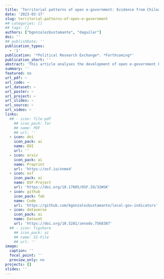 ```yaml
---
title: 'Territorial patterns of open e-government: Evidence from Chilean municipalities'
date: '2023-03-17'
slug: territorial-patterns-of-open-e-government
## categories: []
## tags: []
authors: ["bgonzalezbustamante", "daguilar"]
doi: ''
## publishDate: ''
publication_types:
  - '1'
publication: '*Political Research Exchange*. *Forthcoming*'
publication_short: ''
abstract: 'This article analyses the development of open e-government between 2019 and 2021 in Chile’s 345 municipalities. We aggregated an e-government index (EGi) to measure the provision of local digital services for citizens. We then combined this with indicators of transparency and access to public information to create an open e-government index (OEGi). Our empirical strategy is based on geospatial econometric analysis in two stages: first, we describe and georeference our index, estimating the level of spatial autocorrelation and then fit different econometric models to measure the impact of the degree of Internet use, socioeconomic dynamism and management capacity on the municipalities’ development of open e-government. Our main findings indicate that monetary poverty has a negative effect on the index, while the municipal government’s budget has a positive effect.'
summary: ''
featured: no
url_pdf: ~
url_code: ~
url_dataset: ~
url_poster: ~
url_project: ~
url_slides: ~
url_source: ~
url_video: ~
links:
  ## - icon: file-pdf
    ## icon_pack: far
    ## name: PDF
    ## url: ''
  - icon: doi
    icon_pack: ai
    name: DOI
    url: ''
  - icon: arxiv
    icon_pack: ai
    name: Preprint
    url: 'https://osf.io/xnme4'
  - icon: osf
    icon_pack: ai
    name: OSF-Project
    url: 'https://doi.org/10.17605/OSF.IO/32WSK'
  - icon: github
    icon_pack: fab
    name: Code
    url: 'https://github.com/bgonzalezbustamante/local-gov-indicators'
  - icon: dataverse
    icon_pack: ai
    name: Dataset
    url: 'https://doi.org/10.5281/zenodo.7568387'
  ## - icon: figshare
    ## icon_pack: ai
    ## name: SI-File
    ## url: ''
image:
  caption: ''
  focal_point: ''
  preview_only: no
projects: []
slides: ''
---
```

